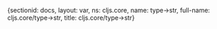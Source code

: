 {sectionid: docs, layout: var, ns: cljs.core, name: type->str, full-name: cljs.core/type->str,
  title: cljs.core/type->str}
